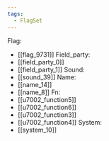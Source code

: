 ```yaml
---
tags:
  - FlagSet
---
```

Flag:
- [[flag_9731]]
Field_party:
- [[field_party_0]]
- [[field_party_1]]
Sound:
- [[sound_39]]
Name:
- [[name_14]]
- [[name_8]]
Fn:
- [[u7002_function5]]
- [[u7002_function6]]
- [[u7002_function3]]
- [[u7002_function4]]
System:
- [[system_10]]
